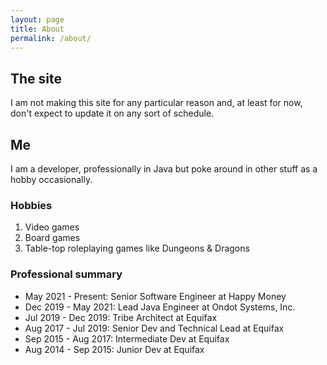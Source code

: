 ```yaml
---
layout: page
title: About
permalink: /about/
---
```


## The site

I am not making this site for any particular reason and, at least for now, don't expect to update it on any sort of schedule.

## Me

I am a developer, professionally in Java but poke around in other stuff as a hobby occasionally.

### Hobbies

1. Video games
2. Board games
3. Table-top roleplaying games like Dungeons & Dragons

### Professional summary

- May 2021 - Present: Senior Software Engineer at Happy Money
- Dec 2019 - May 2021: Lead Java Engineer at Ondot Systems, Inc.
- Jul 2019 - Dec 2019: Tribe Architect at Equifax
- Aug 2017 - Jul 2019: Senior Dev and Technical Lead at Equifax
- Sep 2015 - Aug 2017: Intermediate Dev at Equifax
- Aug 2014 - Sep 2015: Junior Dev at Equifax
